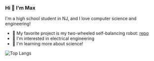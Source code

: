 ### Hi 👋 I'm Max

I'm a high school student in NJ, and I love computer science and engineering!

- 🔭 My favorite project is my two-wheeled self-balancing robot: [repo](https://github.com/AgentMax05/piSelfBalancingBot)
- 🔎 I'm interested in electrical engineering
- 🌱 I'm learning more about science!

![Top Langs](https://github-readme-stats.vercel.app/api/top-langs/?username=agentmax05&size_weight=0.5&count_weight=0.5&layout=compact&langs_count=10&theme=dark)
